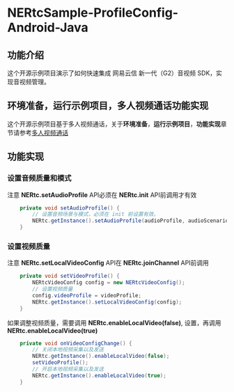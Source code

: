 # NERtcSample-ProfileConfig-Android-Java

## 功能介绍

这个开源示例项目演示了如何快速集成 网易云信 新一代（G2）音视频 SDK，实现音视频管理。

## 环境准备，运行示例项目，多人视频通话功能实现

这个开源示例项目基于多人视频通话，关于**环境准备**，**运行示例项目**，**功能实现**章节请参考[多人视频通话](https://github.com/netease-im/Basic-Video-Call/blob/master/Group-Video/NERtcSample-GroupVideoCall-Android-Java/README.md)

## 功能实现

### 设置音频质量和模式

注意 **NERtc.setAudioProfile** API必须在 **NERtc.init** API前调用才有效

```java
    private void setAudioProfile() {
        // 设置音频场景与模式，必须在 init 前设置有效。
        NERtc.getInstance().setAudioProfile(audioProfile, audioScenario);
    }
```

### 设置视频质量

注意 **NERtc.setLocalVideoConfig** API在 **NERtc.joinChannel** API前调用

```java
    private void setVideoProfile() {
        NERtcVideoConfig config = new NERtcVideoConfig();
        // 设置视频质量
        config.videoProfile = videoProfile;
        NERtc.getInstance().setLocalVideoConfig(config);
    }
```

如果调整视频质量，需要调用 **NERtc.enableLocalVideo(false)**, 设置，再调用 **NERtc.enableLocalVideo(true)**

```java
    private void onVideoConfigChange() {
        // 关闭本地视频采集以及发送
        NERtc.getInstance().enableLocalVideo(false);
        setVideoProfile();
        // 开启本地视频采集以及发送
        NERtc.getInstance().enableLocalVideo(true);
    }
```




